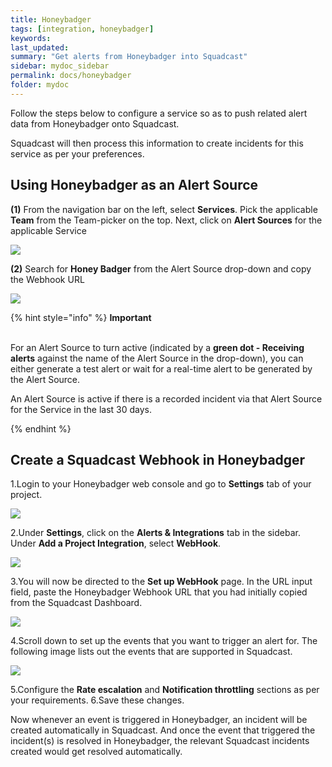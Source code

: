 ```yaml
---
title: Honeybadger
tags: [integration, honeybadger]
keywords: 
last_updated: 
summary: "Get alerts from Honeybadger into Squadcast"
sidebar: mydoc_sidebar
permalink: docs/honeybadger
folder: mydoc
---
```


Follow the steps below to configure a service so as to push related alert data from Honeybadger onto Squadcast.

Squadcast will then process this information to create incidents for this service as per your preferences.

## Using Honeybadger as an Alert Source

**(1)** From the navigation bar on the left, select **Services**. Pick the applicable **Team** from the Team-picker on the top. Next, click on **Alert Sources** for the applicable Service

![](../../.gitbook/assets/alert\_source\_1.png)

**(2)** Search for **Honey Badger** from the Alert Source drop-down and copy the Webhook URL

![](../../.gitbook/assets/honeybadger\_1.png)

{% hint style="info" %} 
<b>Important</b><br/><br/>
<p>For an Alert Source to turn active (indicated by a <b>green dot - Receiving alerts</b> against the name of the Alert Source in the drop-down), you can either generate a test alert or wait for a real-time alert to be generated by the Alert Source.</p>
<p>An Alert Source is active if there is a recorded incident via that Alert Source for the Service in the last 30 days.</p>
{% endhint %}

## Create a Squadcast Webhook in Honeybadger

1.Login to your Honeybadger web console and go to **Settings** tab of your project.

![](../../.gitbook/assets/honeybadger\_2.png)

2.Under **Settings**, click on the **Alerts & Integrations** tab in the sidebar. Under **Add a Project Integration**, select **WebHook**.

![](../../.gitbook/assets/honeybadger\_3.png)

3.You will now be directed to the **Set up WebHook** page. In the URL input field, paste the Honeybadger Webhook URL that you had initially copied from the Squadcast Dashboard.  

![](../../.gitbook/assets/honeybadger\_4.png)

4.Scroll down to set up the events that you want to trigger an alert for. The following image lists out the events that are supported in Squadcast.

![](../../.gitbook/assets/honeybadger\_5.png)

5.Configure the **Rate escalation** and **Notification throttling** sections as per your requirements.
6.Save these changes.

Now whenever an event is triggered in Honeybadger, an incident will be created automatically in Squadcast. And once the event that triggered the incident(s) is resolved in Honeybadger, the relevant Squadcast incidents created would get resolved automatically.
